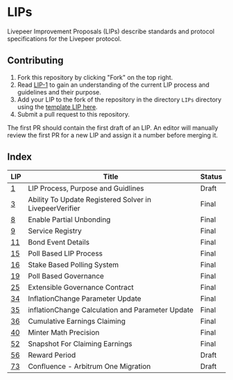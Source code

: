 # LIPs

Livepeer Improvement Proposals (LIPs) describe standards and protocol specifications for the Livepeer protocol.

## Contributing

1. Fork this repository by clicking "Fork" on the top right.
2. Read [LIP-1](LIPs/LIP-1.md) to gain an understanding of the current LIP process and guidelines and their purpose.
4. Add your LIP to the fork of the repository in the directory `LIPs` directory using the [template LIP here](LIP-X.md).
5. Submit a pull request to this repository.

The first PR should contain the first draft of an LIP. An editor will manually review the first PR for a new LIP and assign it a number before merging it.

## Index

| LIP                  | Title                                                   | Status |
| -------------------- | ------------------------------------------------------- | ------ |
| [1](LIPs/LIP-1.md)   | LIP Process, Purpose and Guidlines                      | Draft  |
| [3](LIPs/LIP-3.md)   | Ability To Update Registered Solver in LivepeerVerifier | Final  |
| [8](LIPs/LIP-8.md)   | Enable Partial Unbonding                                | Final  |
| [9](LIPs/LIP-9.md)   | Service Registry                                        | Final  |
| [11](LIPs/LIP-11.md) | Bond Event Details                                      | Final  |
| [15](LIPs/LIP-15.md) | Poll Based LIP Process                                  | Final  |
| [16](LIPs/LIP-16.md) | Stake Based Polling System                              | Final  |
| [19](LIPs/LIP-19.md) | Poll Based Governance                                   | Final  |
| [25](LIPs/LIP-25.md) | Extensible Governance Contract                          | Final  |
| [34](LIPs/LIP-34.md) | InflationChange Parameter Update                        | Final  |
| [35](LIPs/LIP-35.md) | inflationChange Calculation and Parameter Update        | Final  |
| [36](LIPs/LIP-36.md) | Cumulative Earnings Claiming                            | Final  |
| [40](LIPs/LIP-40.md) | Minter Math Precision                                   | Final  |
| [52](LIPs/LIP-52.md) | Snapshot For Claiming Earnings                          | Final  |
| [56](LIPs/LIP-56.md) | Reward Period                                           | Draft  |
| [73](LIPs/LIP-73.md) | Confluence - Arbitrum One Migration                     | Draft  |
